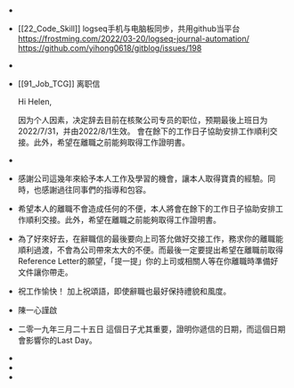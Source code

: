 -
- [[22_Code_Skill]]
  logseq手机与电脑板同步，共用github当平台
  https://frostming.com/2022/03-20/logseq-journal-automation/
  https://github.com/yihong0618/gitblog/issues/198
-
- [[91_Job_TCG]]
  离职信
  
  Hi Helen, 
  
  因为个人因素，决定辞去目前在核聚公司专员的职位，预期最後上班日为2022/7/31，并由2022/8/1生效。
  會在餘下的工作日子協助安排工作順利交接。此外，希望在離職之前能夠取得工作證明書。
-
- 感謝公司這幾年來給予本人工作及學習的機會，讓本人取得寶貴的經驗。同時，也感謝過往同事們的指導和包容。
- 希望本人的離職不會造成任何的不便，本人將會在餘下的工作日子協助安排工作順利交接。此外，希望在離職之前能夠取得工作證明書。
- 為了好來好去，在辭職信的最後要向上司答允做好交接工作，務求你的離職能順利過渡，不會為公司帶來太大的不便。而最後一定要提出希望在離職前取得Reference Letter的願望，「提一提」你的上司或相關人等在你離職時準備好文件讓你帶走。
- 祝工作愉快！
  加上祝頌語，即使辭職也最好保持禮貌和風度。
- 陳一心謹啟
- 二零一九年三月二十五日
  這個日子尤其重要，證明你遞信的日期，而這個日期會影響你的Last Day。
-
-
-